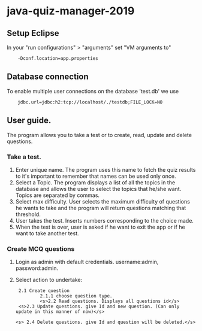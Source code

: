 # java-quiz-manager-2019

## Setup Eclipse
In your "run configurations" > "arguments" set "VM arguments to"

        -Dconf.location=app.properties

## Database connection
To enable multiple user connections on the database 'test.db' we use

        jdbc.url=jdbc:h2:tcp://localhost/./testdb;FILE_LOCK=NO


## User guide.

The program allows you to take a test or to create, read, update and delete questions.

### Take a test.
1.  Enter unique name. The program uses this name to fetch the quiz results to it's important to remember that names can be used only once.
2.  Select a Topic. The program displays a list of all the topics in the database and allows the user to select the topics that he/she want. Topics are separated by commas.
3.  Select max difficulty. User selects the maximum difficulty of questions he wants to take and the program will return questions matching that threshold.
4.  User takes the test. Inserts numbers corresponding to the choice made.
5.  When the test is over, user is asked if he want to exit the app or if he want to take another test.

### Create MCQ questions
1. Login as admin with default credentials. username:admin, password:admin.
2. Select action to undertake:

        2.1 Create question
                2.1.1 choose question type.
                <s>2.2 Read questions. Displays all questions id</s>
        <s>2.3 Update questions. give Id and new question. (Can only update in this manner of now)</s>

       <s> 2.4 Delete questions. give Id and question will be deleted.</s>
